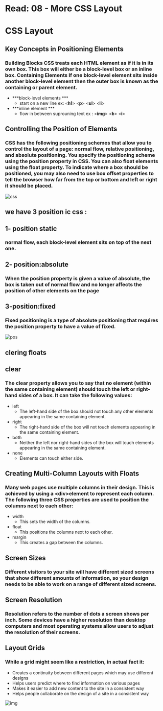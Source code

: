 # Read: 08 - More CSS Layout

# CSS Layout

## Key Concepts in Positioning Elements
### Building Blocks CSS treats each HTML element as if it is in its own box. This box will either be a block-level box or an inline box. Containing Elements If one block-level element sits inside another block-level element then the outer box is known as the containing or parent element.

* ***block-level elements ***
   * start on a new line ex: <**h1**> <**p**> <**ul**> <**li**>
* ***inline element  ***   
   * flow in between suprouning text ex : <**img**> <**b**> <**i**>


## Controlling the Position of Elements
### CSS has the following positioning schemes that allow you to control the layout of a page: normal flow, relative positioning, and absolute positioning. You specify the positioning scheme using the position property in CSS. You can also float elements using the float property. To indicate where a box should be positioned, you may also need to use box offset properties to tell the browser how far from the top or bottom and left or right it should be placed.


![css](https://bs-uploads.toptal.io/blackfish-uploads/uploaded_file/file/197755/image-1583190798408-7af80aeb943477b9375814bc95245a4e.png)

## we have 3 position ic css :
## 1- position static
### normal flow, each block-level element sits on top of the next one.

## 2- position:absolute
### When the position property is given a value of absolute, the box is taken out of normal flow and no longer affects the position of other elements on the page

## 3-position:fixed
### Fixed positioning is a type of absolute positioning that requires the position property to have a value of fixed.

![pos](https://i.ytimg.com/vi/BVIdzytAtkg/maxresdefault.jpg)


## clering floats 
## clear 
### The clear property allows you to say that no element (within  the same containing element) should touch the left or right-hand sides of a box. It can take the following values:
* left 
   * The left-hand side of the box  should not touch any other elements appearing in the same containing element.
* right
   * The right-hand side of the box will not touch elements appearing in the same containing element.
* both
   * Neither the left nor right-hand sides of the box will touch elements appearing in the same containing element.
* none
   * Elements can touch either side.   


## Creating Multi-Column Layouts with Floats   
### Many web pages use multiple columns in their design. This is achieved by using a <**div**>element to represent each column. The following three CSS properties are used to position the columns next to each other: 
* width
  * This sets the width of the columns.
* float
  * This positions the columns next to each other.
* margin
  * This creates a gap between the columns.
 
## Screen Sizes
### Different visitors to your site will have different sized screens that show different amounts of information, so your design needs to be able to work on a range of different sized screens.

## Screen Resolution
### Resolution refers to the number of dots a screen shows per inch. Some devices have a higher resolution than desktop computers and most operating systems allow users to adjust the resolution of their screens.

## Layout Grids
### While a grid might seem like a restriction, in actual fact it:
* Creates a continuity between different pages which may use different designs
* Helps users predict where to find information on various pages
* Makes it easier to add new content to the site in a consistent way
* Helps people collaborate on the design of a site in a consistent way

![img](https://i.pinimg.com/originals/46/ed/1e/46ed1ea7060089aa46ec32af3d1eb55b.png)



